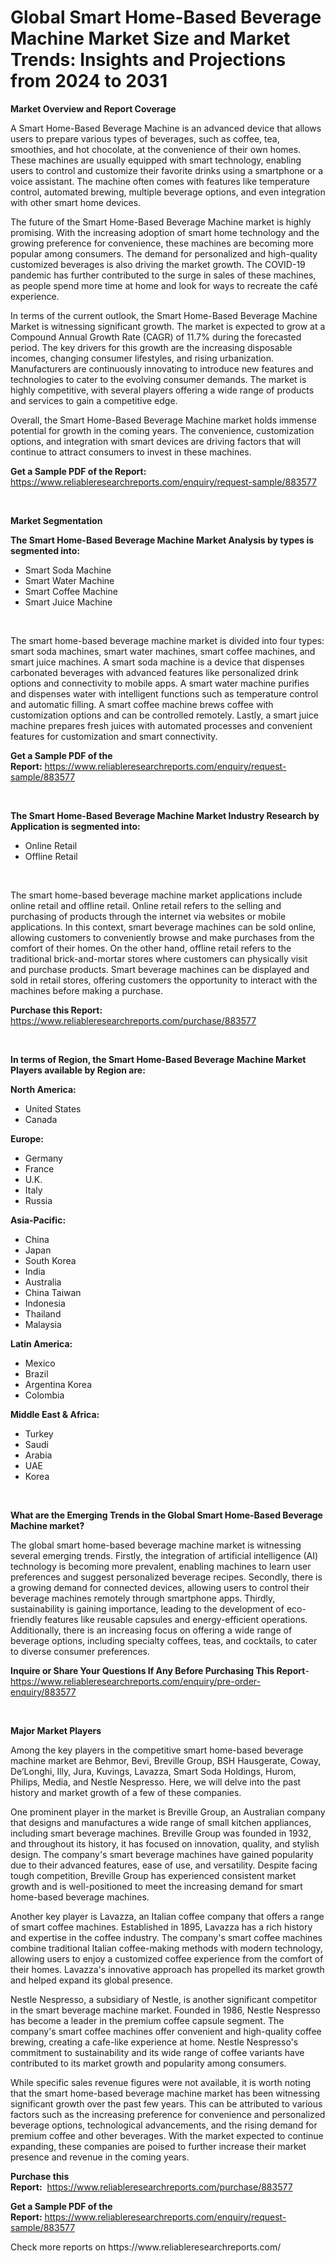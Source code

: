 <p><h1>Global Smart Home-Based Beverage Machine Market Size and Market Trends: Insights and Projections from 2024 to 2031</h1></p><p><strong>Market Overview and Report Coverage</strong></p>
<p><p>A Smart Home-Based Beverage Machine is an advanced device that allows users to prepare various types of beverages, such as coffee, tea, smoothies, and hot chocolate, at the convenience of their own homes. These machines are usually equipped with smart technology, enabling users to control and customize their favorite drinks using a smartphone or a voice assistant. The machine often comes with features like temperature control, automated brewing, multiple beverage options, and even integration with other smart home devices.</p><p>The future of the Smart Home-Based Beverage Machine market is highly promising. With the increasing adoption of smart home technology and the growing preference for convenience, these machines are becoming more popular among consumers. The demand for personalized and high-quality customized beverages is also driving the market growth. The COVID-19 pandemic has further contributed to the surge in sales of these machines, as people spend more time at home and look for ways to recreate the café experience.</p><p>In terms of the current outlook, the Smart Home-Based Beverage Machine Market is witnessing significant growth. The market is expected to grow at a Compound Annual Growth Rate (CAGR) of 11.7% during the forecasted period. The key drivers for this growth are the increasing disposable incomes, changing consumer lifestyles, and rising urbanization. Manufacturers are continuously innovating to introduce new features and technologies to cater to the evolving consumer demands. The market is highly competitive, with several players offering a wide range of products and services to gain a competitive edge.</p><p>Overall, the Smart Home-Based Beverage Machine market holds immense potential for growth in the coming years. The convenience, customization options, and integration with smart devices are driving factors that will continue to attract consumers to invest in these machines.</p></p>
<p><strong>Get a Sample PDF of the Report:</strong> <a href="https://www.reliableresearchreports.com/enquiry/request-sample/883577">https://www.reliableresearchreports.com/enquiry/request-sample/883577</a></p>
<p>&nbsp;</p>
<p><strong>Market Segmentation</strong></p>
<p><strong>The Smart Home-Based Beverage Machine Market Analysis by types is segmented into:</strong></p>
<p><ul><li>Smart Soda Machine</li><li>Smart Water Machine</li><li>Smart Coffee Machine</li><li>Smart Juice Machine</li></ul></p>
<p>&nbsp;</p>
<p><p>The smart home-based beverage machine market is divided into four types: smart soda machines, smart water machines, smart coffee machines, and smart juice machines. A smart soda machine is a device that dispenses carbonated beverages with advanced features like personalized drink options and connectivity to mobile apps. A smart water machine purifies and dispenses water with intelligent functions such as temperature control and automatic filling. A smart coffee machine brews coffee with customization options and can be controlled remotely. Lastly, a smart juice machine prepares fresh juices with automated processes and convenient features for customization and smart connectivity.</p></p>
<p><strong>Get a Sample PDF of the Report:</strong>&nbsp;<a href="https://www.reliableresearchreports.com/enquiry/request-sample/883577">https://www.reliableresearchreports.com/enquiry/request-sample/883577</a></p>
<p>&nbsp;</p>
<p><strong>The Smart Home-Based Beverage Machine Market Industry Research by Application is segmented into:</strong></p>
<p><ul><li>Online Retail</li><li>Offline Retail</li></ul></p>
<p>&nbsp;</p>
<p><p>The smart home-based beverage machine market applications include online retail and offline retail. Online retail refers to the selling and purchasing of products through the internet via websites or mobile applications. In this context, smart beverage machines can be sold online, allowing customers to conveniently browse and make purchases from the comfort of their homes. On the other hand, offline retail refers to the traditional brick-and-mortar stores where customers can physically visit and purchase products. Smart beverage machines can be displayed and sold in retail stores, offering customers the opportunity to interact with the machines before making a purchase.</p></p>
<p><strong>Purchase this Report:</strong>&nbsp; <a href="https://www.reliableresearchreports.com/purchase/883577">https://www.reliableresearchreports.com/purchase/883577</a></p>
<p>&nbsp;</p>
<p><strong>In terms of Region, the Smart Home-Based Beverage Machine Market Players available by Region are:</strong></p>
<p>
    <p> <strong> North America: </strong>
        <ul>
            <li>United States</li>
            <li>Canada</li>
        </ul>
        </p> 
    <p> <strong> Europe: </strong>
        <ul>
            <li>Germany</li>
            <li>France</li>
            <li>U.K.</li>
            <li>Italy</li>
            <li>Russia</li>
        </ul>
        </p> 
    <p> <strong> Asia-Pacific: </strong>
        <ul>
            <li>China</li>
            <li>Japan</li>
            <li>South Korea</li>
            <li>India</li>
            <li>Australia</li>
            <li>China Taiwan</li>
            <li>Indonesia</li>
            <li>Thailand</li>
            <li>Malaysia</li>
        </ul>
        </p> 
    <p> <strong> Latin America: </strong>
        <ul>
            <li>Mexico</li>
            <li>Brazil</li>
            <li>Argentina Korea</li>
            <li>Colombia</li>
        </ul>
        </p> 
    <p> <strong> Middle East & Africa: </strong>
        <ul>
            <li>Turkey</li>
            <li>Saudi</li>
            <li>Arabia</li>
            <li>UAE</li>
            <li>Korea</li>
        </ul>
    </p>
    </p>
<p>&nbsp;</p>
<p><strong>What are the Emerging Trends in the Global Smart Home-Based Beverage Machine market?</strong></p>
<p><p>The global smart home-based beverage machine market is witnessing several emerging trends. Firstly, the integration of artificial intelligence (AI) technology is becoming more prevalent, enabling machines to learn user preferences and suggest personalized beverage recipes. Secondly, there is a growing demand for connected devices, allowing users to control their beverage machines remotely through smartphone apps. Thirdly, sustainability is gaining importance, leading to the development of eco-friendly features like reusable capsules and energy-efficient operations. Additionally, there is an increasing focus on offering a wide range of beverage options, including specialty coffees, teas, and cocktails, to cater to diverse consumer preferences.</p></p>
<p><strong>Inquire or Share Your Questions If Any Before Purchasing This Report</strong>- <a href="https://www.reliableresearchreports.com/enquiry/pre-order-enquiry/883577">https://www.reliableresearchreports.com/enquiry/pre-order-enquiry/883577</a></p>
<p>&nbsp;</p>
<p><strong>Major Market Players</strong></p>
<p><p>Among the key players in the competitive smart home-based beverage machine market are Behmor, Bevi, Breville Group, BSH Hausgerate, Coway, De’Longhi, Illy, Jura, Kuvings, Lavazza, Smart Soda Holdings, Hurom, Philips, Media, and Nestle Nespresso. Here, we will delve into the past history and market growth of a few of these companies.</p><p>One prominent player in the market is Breville Group, an Australian company that designs and manufactures a wide range of small kitchen appliances, including smart beverage machines. Breville Group was founded in 1932, and throughout its history, it has focused on innovation, quality, and stylish design. The company's smart beverage machines have gained popularity due to their advanced features, ease of use, and versatility. Despite facing tough competition, Breville Group has experienced consistent market growth and is well-positioned to meet the increasing demand for smart home-based beverage machines.</p><p>Another key player is Lavazza, an Italian coffee company that offers a range of smart coffee machines. Established in 1895, Lavazza has a rich history and expertise in the coffee industry. The company's smart coffee machines combine traditional Italian coffee-making methods with modern technology, allowing users to enjoy a customized coffee experience from the comfort of their homes. Lavazza's innovative approach has propelled its market growth and helped expand its global presence.</p><p>Nestle Nespresso, a subsidiary of Nestle, is another significant competitor in the smart beverage machine market. Founded in 1986, Nestle Nespresso has become a leader in the premium coffee capsule segment. The company's smart coffee machines offer convenient and high-quality coffee brewing, creating a cafe-like experience at home. Nestle Nespresso's commitment to sustainability and its wide range of coffee variants have contributed to its market growth and popularity among consumers.</p><p>While specific sales revenue figures were not available, it is worth noting that the smart home-based beverage machine market has been witnessing significant growth over the past few years. This can be attributed to various factors such as the increasing preference for convenience and personalized beverage options, technological advancements, and the rising demand for premium coffee and other beverages. With the market expected to continue expanding, these companies are poised to further increase their market presence and revenue in the coming years.</p></p>
<p><strong>Purchase this Report:</strong>&nbsp;&nbsp;<a href="https://www.reliableresearchreports.com/purchase/883577">https://www.reliableresearchreports.com/purchase/883577</a></p>
<p></p>
<p><strong>Get a Sample PDF of the Report:</strong>&nbsp;<a href="https://www.reliableresearchreports.com/enquiry/request-sample/883577">https://www.reliableresearchreports.com/enquiry/request-sample/883577</a></p>
<p>Check more reports on https://www.reliableresearchreports.com/</p>